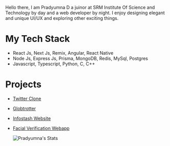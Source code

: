 Hello there, I am Pradyumna D a juinor at SRM Institute Of Science and Technology by day and a web developer by night. I enjoy designing elegant and unique UI/UX and exploring other exciting things.

# My Tech Stack
- React Js, Next Js, Remix, Angular, React Native
- Node Js, Express Js, Prisma, MongoDB, Redis, MySql, Postgres
- Javascript, Typescript, Python, C, C++

# Projects
- [Twitter Clone](https://kzilla-internal-hackathon.vercel.app)
- [Globtrotter](https://globetrotter-nine.vercel.app/)
- [Infostash Website](https://infostash-web.vercel.app/)
- [Facial Verification Webapp](https://capx-facial-recognition.vercel.app/)


  ![Pradyumna's Stats](https://github-readme-stats.vercel.app/api?username=yare0909&show_icons=true&theme=transparent)
<!---
YARE0909/YARE0909 is a ✨ special ✨ repository because its `README.md` (this file) appears on your GitHub profile.
You can click the Preview link to take a look at your changes.
--->

